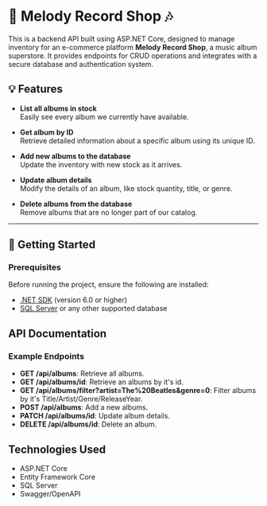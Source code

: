 ﻿# 🎵 Melody Record Shop 🎶

This is a backend API built using ASP.NET Core, designed to manage inventory for an e-commerce platform **Melody Record Shop**, a music album superstore. 
It provides endpoints for CRUD operations and integrates with a secure database and authentication system.



## 💡 Features

- **List all albums in stock**  
  Easily see every album we currently have available.

- **Get album by ID**  
  Retrieve detailed information about a specific album using its unique ID.

- **Add new albums to the database**  
  Update the inventory with new stock as it arrives.

- **Update album details**  
  Modify the details of an album, like stock quantity, title, or genre.

- **Delete albums from the database**  
  Remove albums that are no longer part of our catalog.

---

## 🚀 Getting Started

### Prerequisites

Before running the project, ensure the following are installed:
- [.NET SDK](https://dotnet.microsoft.com/download) (version 6.0 or higher)
- [SQL Server](https://www.microsoft.com/en-us/sql-server) or any other supported database


## API Documentation

### Example Endpoints
- **GET /api/albums**: Retrieve all albums.
- **GET /api/albums/id**: Retrieve an albums by it's id.
- **GET /api/albums/filter?artist=The%20Beatles&genre=0**: Filter albums by it's Title/Artist/Genre/ReleaseYear.
- **POST /api/albums**: Add a new albums.
- **PATCH /api/albums/id**: Update album details.
- **DELETE /api/albums/id**: Delete an album.



## Technologies Used
- ASP.NET Core
- Entity Framework Core
- SQL Server
- Swagger/OpenAPI
